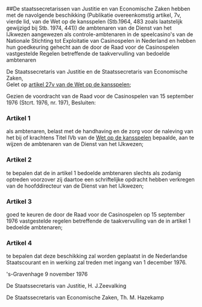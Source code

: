 <meta http-equiv='Content-Type' content='text/html; charset=utf-8' />

##De staatssecretarissen van Justitie en van Economische Zaken hebben met de navolgende beschikking (Publikatie overeenkomstig artikel, 7v, vierde lid, van de Wet op de kansspelen (Stb.1964, 483 zoals laatstelijk gewijzigd bij Stb. 1974, 441)) de ambtenaren van de Dienst van het IJkwezen aangewezen als controle-ambtenaren in de speelcasino's van de Nationale Stichting tot Exploitatie van Casinospelen in Nederland en hebben hun goedkeuring gehecht aan de door de Raad voor de Casinospelen vastgestelde Regelen betreffende de taakvervulling van bedoelde ambtenaren

De Staatssecretaris van Justitie en de Staatssecretaris van Economische Zaken,  
Gelet op [artikel 27v van de Wet op de kansspelen](../../../../../../wet/wet/op/de/kansspelen/BWBR0002469/README.md);

Gezien de voordracht van de Raad voor de Casinospelen van 15 september 1976 (Stcrt. 1976, nr. 197),
Besluiten:    

### Artikel 1  

als ambtenaren, belast met de handhaving en de zorg voor de naleving van het bij of krachtens Titel IVb van de [Wet op de kansspelen](../../../../../../wet/wet/op/de/kansspelen/BWBR0002469/README.md) bepaalde, aan te wijzen de ambtenaren van de Dienst van het IJkwezen; 

### Artikel 2  

te bepalen dat de in artikel 1 bedoelde ambtenaren slechts als zodanig optreden voorzover zij daartoe een schriftelijke opdracht hebben verkregen van de hoofddirecteur van de Dienst van het IJkwezen; 

### Artikel 3  

goed te keuren de door de Raad voor de Casinospelen op 15 september 1976 vastgestelde regelen betreffende de taakvervulling van de in artikel 1 bedoelde ambtenaren; 

### Artikel 4  

te bepalen dat deze beschikking zal worden geplaatst in de Nederlandse Staatscourant en in werking zal treden met ingang van 1 december 1976. 

's-Gravenhage 
9 november 1976    

De 
Staatssecretaris van Justitie, 
H. J.Zeevalking

De 
Staatssecretaris van Economische Zaken, 
Th. M. Hazekamp      
